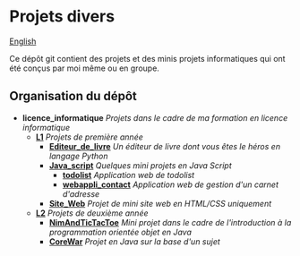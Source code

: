 # Projets divers

[English](README.en.md)


Ce dépôt git contient des projets et des minis projets informatiques qui ont été conçus par moi même ou en groupe.

## Organisation du dépôt


- **licence_informatique** *Projets dans le cadre de ma formation en licence informatique*
  - [**L1**](licence_informatique/L1/) *Projets de première année*
    - [**Editeur_de_livre**](licence_informatique/L1/Editeur_de_livre/) *Un éditeur de livre dont vous êtes le héros en langage Python*
    - [**Java_script**](licence_informatique/L1/Java_script/) *Quelques mini projets en Java Script*
      - [**todolist**](licence_informatique/L1/Java_script/todolist/) *Application web de todolist*
      - [**webappli_contact**](licence_informatique/L1/Java_script/wewebappli_contact/) *Application web de gestion d'un carnet d'adresse*
    - [**Site_Web**](licence_informatique/L1/Site_Web/) *Projet de mini site web en HTML/CSS uniquement*
  - [**L2**](licence_informatique/L2/) *Projets de deuxième année*
    - [**NimAndTicTacToe**](licence_informatique/L2/NimAndTicTacToe/) *Mini projet dans le cadre de l'introduction à la programmation orientée objet en Java*
    - [**CoreWar**](licence_informatique/L2/CoreWar/) *Projet en Java sur la base d'un sujet*
